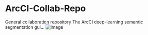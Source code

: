 # ArcCI-Collab-Repo
General collaboration repository
The ArcCI deep-learning semantic segmentation gui...
![image](https://user-images.githubusercontent.com/77133473/132992766-dbac62cf-e2e3-4dec-b0f5-bf33574b1834.png)
